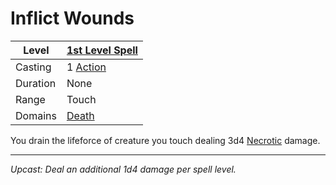 # Inflict Wounds

| Level    | [1st Level Spell](1st%20Level%20Spells.md)          |
| -------- | --------------------------------------------------- |
| Casting  | 1 [Action](../../../../Game%20Procedures/Core%20Procedures/Action.md) |
| Duration | None                                                |
| Range    | Touch                                               |
| Domains  | [Death](../../Spell%20Domains/Death.md)          |

You drain the lifeforce of creature you touch dealing 3d4 [Necrotic](../../../../Game%20Procedures/Combat/Damage%20Types/Necrotic.md) damage.

---
*Upcast: Deal an additional 1d4 damage per spell level.*
